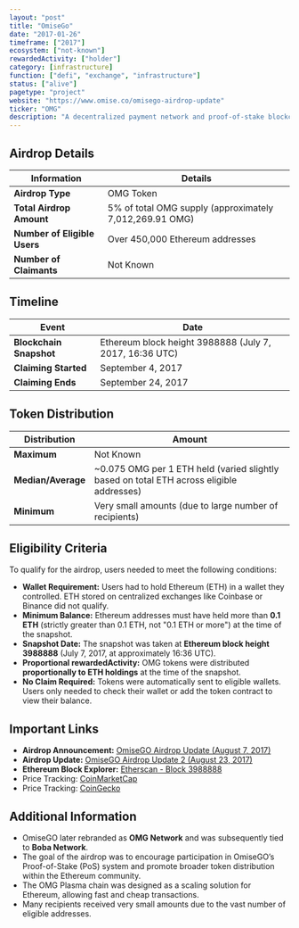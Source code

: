 ```yaml
---
layout: "post"
title: "OmiseGo"
date: "2017-01-26"
timeframe: ["2017"]
ecosystem: ["not-known"]
rewardedActivity: ["holder"]
category: [infrastructure]
function: ["defi", "exchange", "infrastructure"]
status: ["alive"]
pagetype: "project"
website: "https://www.omise.co/omisego-airdrop-update"
ticker: "OMG"
description: "A decentralized payment network and proof-of-stake blockchain designed for scaling Ethereum transactions and interoperability."
---
```

## Airdrop Details

| Information                  | Details                                                 |
| ---------------------------- | ------------------------------------------------------- |
| **Airdrop Type**             | OMG Token                                               |
| **Total Airdrop Amount**     | 5% of total OMG supply (approximately 7,012,269.91 OMG) |
| **Number of Eligible Users** | Over 450,000 Ethereum addresses                         |
| **Number of Claimants**      | Not Known                                               |

## Timeline

| Event                   | Date                                                    |
| ----------------------- | ------------------------------------------------------- |
| **Blockchain Snapshot** | Ethereum block height 3988888 (July 7, 2017, 16:36 UTC) |
| **Claiming Started**    | September 4, 2017                                       |
| **Claiming Ends**       | September 24, 2017                                      |

## Token Distribution

| Distribution       | Amount                                                                                   |
| ------------------ | ---------------------------------------------------------------------------------------- |
| **Maximum**        | Not Known                                                                                |
| **Median/Average** | ~0.075 OMG per 1 ETH held (varied slightly based on total ETH across eligible addresses) |
| **Minimum**        | Very small amounts (due to large number of recipients)                                   |

## Eligibility Criteria

To qualify for the airdrop, users needed to meet the following conditions:

- **Wallet Requirement:** Users had to hold Ethereum (ETH) in a wallet they controlled. ETH stored on centralized exchanges like Coinbase or Binance did not qualify.
- **Minimum Balance:** Ethereum addresses must have held more than **0.1 ETH** (strictly greater than 0.1 ETH, not "0.1 ETH or more") at the time of the snapshot.
- **Snapshot Date:** The snapshot was taken at **Ethereum block height 3988888** (July 7, 2017, at approximately 16:36 UTC).
- **Proportional rewardedActivity:** OMG tokens were distributed **proportionally to ETH holdings** at the time of the snapshot.
- **No Claim Required:** Tokens were automatically sent to eligible wallets. Users only needed to check their wallet or add the token contract to view their balance.

## Important Links

- **Airdrop Announcement:** [OmiseGO Airdrop Update (August 7, 2017)](https://www.omise.co/omisego-airdrop-update)
- **Airdrop Update:** [OmiseGO Airdrop Update 2 (August 23, 2017)](https://www.omise.co/omisego-airdrop-update-2)
- **Ethereum Block Explorer:** [Etherscan - Block 3988888](https://etherscan.io/block/3988888)
- Price Tracking: [CoinMarketCap](https://coinmarketcap.com/currencies/omg-network/)
- Price Tracking: [CoinGecko](https://www.coingecko.com/en/coins/omg-network)

## Additional Information

- OmiseGO later rebranded as **OMG Network** and was subsequently tied to **Boba Network**.
- The goal of the airdrop was to encourage participation in OmiseGO’s Proof-of-Stake (PoS) system and promote broader token distribution within the Ethereum community.
- The OMG Plasma chain was designed as a scaling solution for Ethereum, allowing fast and cheap transactions.
- Many recipients received very small amounts due to the vast number of eligible addresses.